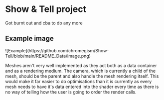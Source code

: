 <h1>Show & Tell project</h1>
<hbar>
<p>Got burnt out and cba to do any more</p>

<h2>Example image</h2>
![Example](https://github.com/chromegism/Show-Tell/blob/main/README_Data/image.png)

<p>Meshes aren't very well implemented as they act both as a data container and as a rendering medium. The camera, which is currently a child of the mesh, should be the parent and also handle the mesh rendering itself. This would make it far easier to do optimisations than it is currently as every mesh needs to have it's data entered into the shader every time as there is no way of telling how the user is going to order the render calls.</p>


